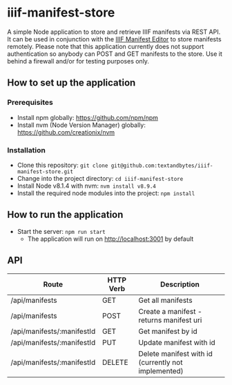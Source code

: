 # iiif-manifest-store
A simple Node application to store and retrieve IIIF manifests via REST API. It can be used in conjunction with the [IIIF Manifest Editor](https://github.com/bodleian/iiif-manifest-editor) to store manifests remotely. Please note that this application currently does not support authentication so anybody can POST and GET manifests to the store. Use it behind a firewall and/or for testing purposes only.


## How to set up the application ##

### Prerequisites ###

* Install npm globally: https://github.com/npm/npm
* Install nvm (Node Version Manager) globally: https://github.com/creationix/nvm

### Installation ###

* Clone this repository: `git clone git@github.com:textandbytes/iiif-manifest-store.git`
* Change into the project directory: `cd iiif-manifest-store`
* Install Node v8.1.4 with nvm: `nvm install v8.9.4`
* Install the required node modules into the project: `npm install`

## How to run the application ##

* Start the server: `npm run start`
  * The application will run on [http://localhost:3001](http://localhost:3001) by default

## API ##

| Route                      | HTTP Verb     | Description                                         |
| -------------------------- | ------------- | --------------------------------------------------- |
| /api/manifests             | GET           | Get all manifests                                   |
| /api/manifests             | POST          | Create a manifest - returns manifest uri            |
| /api/manifests/:manifestId | GET           | Get manifest by id                                  |
| /api/manifests/:manifestId | PUT           | Update manifest with id                             |
| /api/manifests/:manifestId | DELETE        | Delete manifest with id (currently not implemented) |

